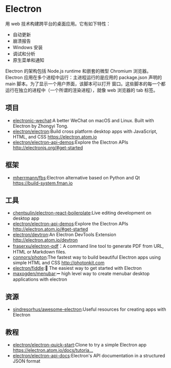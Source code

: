 # Electron

用 web 技术构建跨平台的桌面应用。它有如下特性：

- 自动更新
- 崩溃报告
- Windows 安装
- 调试和分析
- 原生菜单和通知

Electron 的架构包括 Node.js runtime 和嵌套的微型 Chromium 浏览器。Electron 应用在多个进程中运行：主进程运行的是应用的 package.json 声明的 main 脚本。为了显示一个用户界面，该脚本可以打开 窗口。这些脚本的每一个都运行在独立的进程中（一个所谓的渲染进程），就像 web 浏览器的 tab 标签。

## 项目

* [electronic-wechat](https://github.com/geeeeeeeeek/electronic-wechat):A better WeChat on macOS and Linux. Built with Electron by Zhongyi Tong.
* [electron/electron](https://github.com/electron/electron):Build cross platform desktop apps with JavaScript, HTML, and CSS https://electron.atom.io
* [electron/electron-api-demos](https://github.com/electron/electron-api-demos):Explore the Electron APIs http://electronjs.org/#get-started

## 框架

* [mherrmann/fbs](https://github.com/mherrmann/fbs):Electron alternative based on Python and Qt https://build-system.fman.io

## 工具

* [chentsulin/electron-react-boilerplate](https://github.com/chentsulin/electron-react-boilerplate):Live editing development on desktop app
* [electron/electron-api-demos](https://github.com/electron/electron-api-demos):Explore the Electron APIs http://electron.atom.io/#get-started
* [electron/devtron](https://github.com/electron/devtron):An Electron DevTools Extension http://electron.atom.io/devtron
* [fraserxu/electron-pdf](https://github.com/fraserxu/electron-pdf)：A command line tool to generate PDF from URL, HTML or Markdown files.
* [connors/photon](https://github.com/connors/photon):The fastest way to build beautiful Electron apps using simple HTML and CSS http://photonkit.com
* [electron/fiddle](https://github.com/electron/fiddle):🚀 The easiest way to get started with Electron
* [maxogden/menubar](https://github.com/maxogden/menubar):➖ high level way to create menubar desktop applications with electron

## 资源

* [sindresorhus/awesome-electron](https://github.com/sindresorhus/awesome-electron):Useful resources for creating apps with Electron

## 教程

* [electron/electron-quick-start](https://github.com/electron/electron-quick-start):Clone to try a simple Electron app https://electron.atom.io/docs/tutoria…
* [electron/electron-api-docs](https://github.com/electron/electron-api-docs):Electron's API documentation in a structured JSON format
